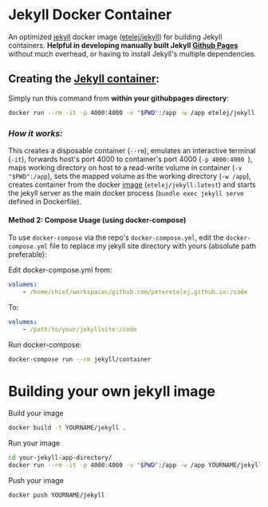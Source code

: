 # Jekyll Docker Container

An optimized [jekyll]("http://jekyllrb.com") docker image ([etelej/jekyll](https://hub.docker.com/r/etelej/jekyll/)) for building Jekyll containers. **Helpful in developing manually built Jekyll [Github Pages]("https://pages.github.com")** without much overhead, or having to install Jekyll's multiple dependencies.

## Creating the [Jekyll container](https://peteretelej.github.io/jekyll-container/): 

Simply run this command from **within your githubpages directory**: 

```bash
docker run --rm -it -p 4000:4000 -v "$PWD":/app -w /app etelej/jekyll 
```

### _How it works:_
This creates a disposable container (`--rm`), emulates an interactive terminal (`-it`), forwards host's port 4000 to container's port 4000 (`-p 4000:4000 `), maps working directory on host to a read-write volume in container (`-v "$PWD":/app`), sets the mapped volume as the working directory (`-w /app`), creates container from the docker [image](https://hub.docker.com/r/etelej/jekyll/) (`etelej/jekyll:latest`) and starts the jekyll server as the main docker process (`bundle exec jekyll serve` defined in Dockerfile).


#### Method 2: Compose Usage (using **docker-compose**) 

To use `docker-compose` via the repo's `docker-compose.yml`, edit the `docker-compose.yml` file to replace my jekyll site directory with yours (absolute path preferable):

Edit docker-compose.yml from:

```yml
volumes:
    - /home/chief/workspaces/github.com/peteretelej.github.io:/code
```

To:

```yml
volumes:
    - /path/to/your/jekyllsite:/code
```

Run docker-compose:

```bash
docker-compose run --rm jekyll/container
```

# Building your own jekyll image

Build your image
```sh
docker build -t YOURNAME/jekyll .
```

Run your image
```sh
cd your-jekyll-app-directory/
docker run --rm -it -p 4000:4000 -v "$PWD":/app -w /app YOURNAME/jekyll
```

Push your image
```
docker push YOURNAME/jekyll
```
